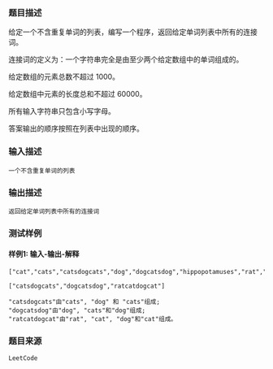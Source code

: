 ### 题目描述

给定一个不含重复单词的列表，编写一个程序，返回给定单词列表中所有的连接词。

连接词的定义为：一个字符串完全是由至少两个给定数组中的单词组成的。

给定数组的元素总数不超过 1000。

给定数组中元素的长度总和不超过 60000。

所有输入字符串只包含小写字母。

答案输出的顺序按照在列表中出现的顺序。

### 输入描述

```
一个不含重复单词的列表
```
### 输出描述

```
返回给定单词列表中所有的连接词
```

### 测试样例
#### 样例1: 输入-输出-解释
```
["cat","cats","catsdogcats","dog","dogcatsdog","hippopotamuses","rat","ratcatdogcat"]
```
```
["catsdogcats","dogcatsdog","ratcatdogcat"]
```
```
"catsdogcats"由"cats", "dog" 和 "cats"组成; 
"dogcatsdog"由"dog", "cats"和"dog"组成; 
"ratcatdogcat"由"rat", "cat", "dog"和"cat"组成。
```
### 题目来源  
`LeetCode`